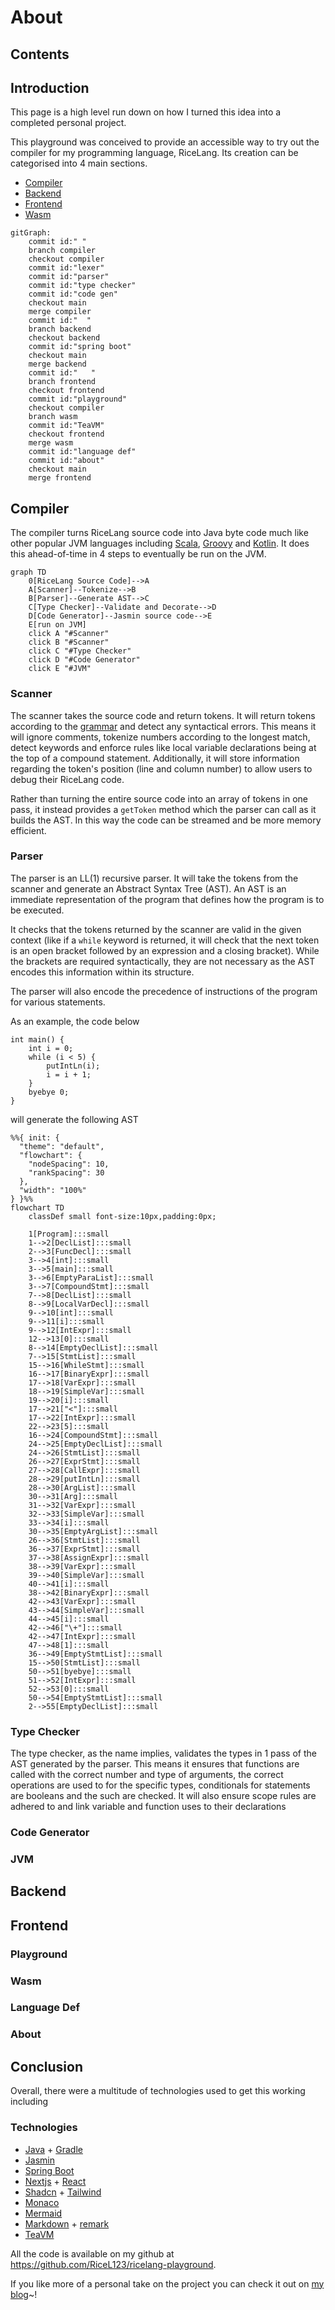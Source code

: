# About

## Contents

## Introduction
This page is a high level run down on how I turned this idea into a completed personal project.

This playground was conceived to provide an accessible way to try out the compiler for my programming language, RiceLang. Its creation can be categorised into 4 main sections.

- [Compiler](#Compiler)
- [Backend](#Backend)
- [Frontend](#Frontend)
- [Wasm](#Wasm)

```mermaid
gitGraph:
	commit id:" "
	branch compiler
    checkout compiler
    commit id:"lexer"
    commit id:"parser"
    commit id:"type checker"
    commit id:"code gen"
    checkout main
    merge compiler
    commit id:"  "
    branch backend
    checkout backend
    commit id:"spring boot"
    checkout main
    merge backend
	commit id:"   "
	branch frontend
	checkout frontend
	commit id:"playground"
	checkout compiler
	branch wasm
	commit id:"TeaVM"
	checkout frontend
	merge wasm
	commit id:"language def"
	commit id:"about"
	checkout main
	merge frontend
```
## Compiler
The compiler turns RiceLang source code into Java byte code much like other popular JVM languages including [Scala](https://scala-lang.org/), [Groovy](https://groovy-lang.org/) and [Kotlin](https://kotlinlang.org/). It does this ahead-of-time in 4 steps to eventually be run on the JVM.

```mermaid
graph TD
	0[RiceLang Source Code]-->A
	A[Scanner]--Tokenize-->B
	B[Parser]--Generate AST-->C
	C[Type Checker]--Validate and Decorate-->D
	D[Code Generator]--Jasmin source code-->E
	E[run on JVM]
	click A "#Scanner"
	click B "#Scanner"
	click C "#Type Checker"
	click D "#Code Generator"
	click E "#JVM"
```

### Scanner
The scanner takes the source code and return tokens. It will return tokens according to the [grammar](https://ricelang-playground.vercel.app/language-definition#grammar) and detect any syntactical errors. This means it will ignore comments, tokenize numbers according to the longest match, detect keywords and enforce rules like local variable declarations being at the top of a compound statement. Additionally, it will store information regarding the token's position (line and column number) to allow users to debug their RiceLang code.

Rather than turning the entire source code into an array of tokens in one pass, it instead provides a `getToken` method which the parser can call as it builds the AST. In this way the code can be streamed and be more memory efficient.
### Parser
The parser is an LL(1) recursive parser. It will take the tokens from the scanner and generate an Abstract Syntax Tree (AST). An AST is an immediate representation of the program that defines how the program is to be executed.

It checks that the tokens returned by the scanner are valid in the given context (like if a `while` keyword is returned, it will check that the next token is an open bracket followed by an expression and a closing bracket). While the brackets are required syntactically, they are not necessary as the AST encodes this information within its structure.

The parser will also encode the precedence of instructions of the program for various statements. 

As an example, the code below

```ricelang
int main() {
	int i = 0;
	while (i < 5) {
		putIntLn(i);
		i = i + 1;
	}
	byebye 0;
}
```

will generate the following AST

```mermaid
%%{ init: {
  "theme": "default",
  "flowchart": {
    "nodeSpacing": 10,
    "rankSpacing": 30
  },
  "width": "100%"
} }%%
flowchart TD
    classDef small font-size:10px,padding:0px;

    1[Program]:::small
    1-->2[DeclList]:::small
    2-->3[FuncDecl]:::small
    3-->4[int]:::small
    3-->5[main]:::small
    3-->6[EmptyParaList]:::small
    3-->7[CompoundStmt]:::small
    7-->8[DeclList]:::small
    8-->9[LocalVarDecl]:::small
    9-->10[int]:::small
    9-->11[i]:::small
    9-->12[IntExpr]:::small
    12-->13[0]:::small
    8-->14[EmptyDeclList]:::small
    7-->15[StmtList]:::small
    15-->16[WhileStmt]:::small
    16-->17[BinaryExpr]:::small
    17-->18[VarExpr]:::small
    18-->19[SimpleVar]:::small
    19-->20[i]:::small
    17-->21["<"]:::small
    17-->22[IntExpr]:::small
    22-->23[5]:::small
    16-->24[CompoundStmt]:::small
    24-->25[EmptyDeclList]:::small
    24-->26[StmtList]:::small
    26-->27[ExprStmt]:::small
    27-->28[CallExpr]:::small
    28-->29[putIntLn]:::small
    28-->30[ArgList]:::small
    30-->31[Arg]:::small
    31-->32[VarExpr]:::small
    32-->33[SimpleVar]:::small
    33-->34[i]:::small
    30-->35[EmptyArgList]:::small
    26-->36[StmtList]:::small
    36-->37[ExprStmt]:::small
    37-->38[AssignExpr]:::small
    38-->39[VarExpr]:::small
    39-->40[SimpleVar]:::small
    40-->41[i]:::small
    38-->42[BinaryExpr]:::small
    42-->43[VarExpr]:::small
    43-->44[SimpleVar]:::small
    44-->45[i]:::small
    42-->46["\+"]:::small
    42-->47[IntExpr]:::small
    47-->48[1]:::small
    36-->49[EmptyStmtList]:::small
    15-->50[StmtList]:::small
    50-->51[byebye]:::small
    51-->52[IntExpr]:::small
    52-->53[0]:::small
    50-->54[EmptyStmtList]:::small
    2-->55[EmptyDeclList]:::small
```

### Type Checker
The type checker, as the name implies, validates the types in 1 pass of the AST generated by the parser. This means it ensures that functions are called with the correct number and type of arguments, the correct operations are used to for the specific types, conditionals for statements are booleans and the such are checked.
It will also ensure scope rules are adhered to and link variable and function uses to their declarations
### Code Generator

### JVM

## Backend

## Frontend

### Playground

### Wasm

### Language Def

### About

## Conclusion
Overall, there were a multitude of technologies used to get this working including

### Technologies
- [Java](https://www.java.com/) + [Gradle](https://gradle.org/)
- [Jasmin](https://jasmin.sourceforge.net/)
- [Spring Boot](https://spring.io/projects/spring-boot)
- [Nextjs](https://nextjs.org/) + [React](https://react.dev/)
- [Shadcn](https://ui.shadcn.com/) + [Tailwind](https://tailwindcss.com/)
- [Monaco](https://microsoft.github.io/monaco-editor/)
- [Mermaid](https://mermaid.js.org/)
- [Markdown](https://markdownguide.org/) + [remark](https://remark.js.org/)
- [TeaVM](https://teavm.org/)

All the code is available on my github at https://github.com/RiceL123/ricelang-playground.

If you like more of a personal take on the project you can check it out on [my blog](https://ricel123.vercel.app/)~!
